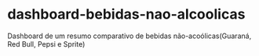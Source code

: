# dashboard-bebidas-nao-alcoolicas
Dashboard de um resumo comparativo de bebidas não-acoólicas(Guaraná, Red Bull, Pepsi e Sprite)

